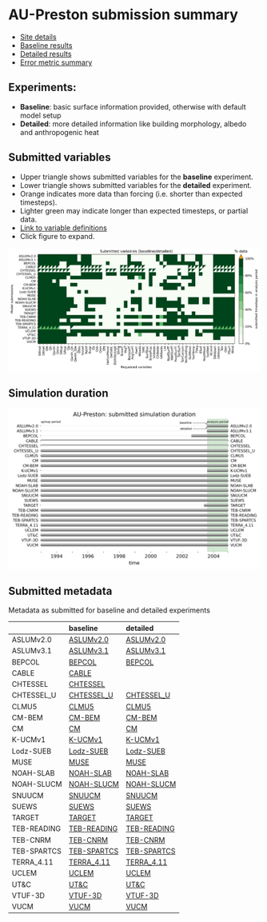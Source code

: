 
# AU-Preston submission summary

 - [Site details](https://urban-plumber.github.io/AU-Preston/)
 - [Baseline results](../baseline/index.md)
 - [Detailed results](../detailed/index.md)
 - [Error metric summary](../metrics/index.md)

## Experiments: 

 - **Baseline**: basic surface information provided, otherwise with default model setup
 - **Detailed**: more detailed information like building morphology, albedo and anthropogenic heat

## Submitted variables

- Upper triangle shows submitted variables for the **baseline** experiment.
- Lower triangle shows submitted variables for the **detailed** experiment.
- Orange indicates more data than forcing (i.e. shorter than expected timesteps).
- Lighter green may indicate longer than expected timesteps, or partial data.
- [Link to variable definitions](variable_definitions.md)
- Click figure to expand.

[![Variables](submitted_variables.png)](submitted_variables.png)


## Simulation duration

[![spinup](spinup_periods.png)](spinup_periods.png)

## Submitted metadata

Metadata as submitted for baseline and detailed experiments

|             | baseline                                                | detailed                                                |
|:------------|:--------------------------------------------------------|:--------------------------------------------------------|
| ASLUMv2.0   | [ASLUMv2.0](ASLUMv2.0_AU-Preston_baseline_attrs.md)     | [ASLUMv2.0](ASLUMv2.0_AU-Preston_detailed_attrs.md)     |
| ASLUMv3.1   | [ASLUMv3.1](ASLUMv3.1_AU-Preston_baseline_attrs.md)     | [ASLUMv3.1](ASLUMv3.1_AU-Preston_detailed_attrs.md)     |
| BEPCOL      | [BEPCOL](BEPCOL_AU-Preston_baseline_attrs.md)           | [BEPCOL](BEPCOL_AU-Preston_detailed_attrs.md)           |
| CABLE       | [CABLE](CABLE_AU-Preston_baseline_attrs.md)             |                                                         |
| CHTESSEL    | [CHTESSEL](CHTESSEL_AU-Preston_baseline_attrs.md)       |                                                         |
| CHTESSEL_U  | [CHTESSEL_U](CHTESSEL_U_AU-Preston_baseline_attrs.md)   | [CHTESSEL_U](CHTESSEL_U_AU-Preston_detailed_attrs.md)   |
| CLMU5       | [CLMU5](CLMU5_AU-Preston_baseline_attrs.md)             | [CLMU5](CLMU5_AU-Preston_detailed_attrs.md)             |
| CM-BEM      | [CM-BEM](CM-BEM_AU-Preston_baseline_attrs.md)           | [CM-BEM](CM-BEM_AU-Preston_detailed_attrs.md)           |
| CM          | [CM](CM_AU-Preston_baseline_attrs.md)                   | [CM](CM_AU-Preston_detailed_attrs.md)                   |
| K-UCMv1     | [K-UCMv1](K-UCMv1_AU-Preston_baseline_attrs.md)         | [K-UCMv1](K-UCMv1_AU-Preston_detailed_attrs.md)         |
| Lodz-SUEB   | [Lodz-SUEB](Lodz-SUEB_AU-Preston_baseline_attrs.md)     | [Lodz-SUEB](Lodz-SUEB_AU-Preston_detailed_attrs.md)     |
| MUSE        | [MUSE](MUSE_AU-Preston_baseline_attrs.md)               | [MUSE](MUSE_AU-Preston_detailed_attrs.md)               |
| NOAH-SLAB   | [NOAH-SLAB](NOAH-SLAB_AU-Preston_baseline_attrs.md)     | [NOAH-SLAB](NOAH-SLAB_AU-Preston_detailed_attrs.md)     |
| NOAH-SLUCM  | [NOAH-SLUCM](NOAH-SLUCM_AU-Preston_baseline_attrs.md)   | [NOAH-SLUCM](NOAH-SLUCM_AU-Preston_detailed_attrs.md)   |
| SNUUCM      | [SNUUCM](SNUUCM_AU-Preston_baseline_attrs.md)           | [SNUUCM](SNUUCM_AU-Preston_detailed_attrs.md)           |
| SUEWS       | [SUEWS](SUEWS_AU-Preston_baseline_attrs.md)             | [SUEWS](SUEWS_AU-Preston_detailed_attrs.md)             |
| TARGET      | [TARGET](TARGET_AU-Preston_baseline_attrs.md)           | [TARGET](TARGET_AU-Preston_detailed_attrs.md)           |
| TEB-READING | [TEB-READING](TEB-READING_AU-Preston_baseline_attrs.md) | [TEB-READING](TEB-READING_AU-Preston_detailed_attrs.md) |
| TEB-CNRM    | [TEB-CNRM](TEB-CNRM_AU-Preston_baseline_attrs.md)       | [TEB-CNRM](TEB-CNRM_AU-Preston_detailed_attrs.md)       |
| TEB-SPARTCS | [TEB-SPARTCS](TEB-SPARTCS_AU-Preston_baseline_attrs.md) | [TEB-SPARTCS](TEB-SPARTCS_AU-Preston_detailed_attrs.md) |
| TERRA_4.11  | [TERRA_4.11](TERRA_4.11_AU-Preston_baseline_attrs.md)   | [TERRA_4.11](TERRA_4.11_AU-Preston_detailed_attrs.md)   |
| UCLEM       | [UCLEM](UCLEM_AU-Preston_baseline_attrs.md)             | [UCLEM](UCLEM_AU-Preston_detailed_attrs.md)             |
| UT&C        | [UT&C](UT&C_AU-Preston_baseline_attrs.md)               | [UT&C](UT&C_AU-Preston_detailed_attrs.md)               |
| VTUF-3D     | [VTUF-3D](VTUF-3D_AU-Preston_baseline_attrs.md)         | [VTUF-3D](VTUF-3D_AU-Preston_detailed_attrs.md)         |
| VUCM        | [VUCM](VUCM_AU-Preston_baseline_attrs.md)               | [VUCM](VUCM_AU-Preston_detailed_attrs.md)               |
